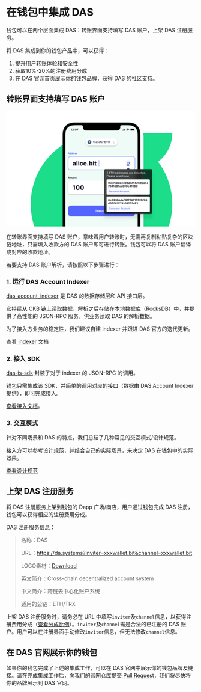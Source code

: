 # 在钱包中集成 DAS

钱包可以在两个层面集成 DAS：转账界面支持填写 DAS 账户，上架 DAS 注册服务。

将 DAS 集成到你的钱包产品中，可以获得：

1. 提升用户转账体验和安全性
2. 获取10%-20%的注册费用分成
3. 在 DAS 官网首页展示你的钱包品牌，获得 DAS 的社区支持。


## 转账界面支持填写 DAS 账户

<img src="image-20210718113458550.png" alt="DAS in Wallet" style="zoom:50%;" />

在转账界面支持填写 DAS 账户，意味着用户转账时，无需再复制粘贴复杂的区块链地址，只需填入收款方的 DAS 账户即可进行转账。钱包可以将 DAS 账户翻译成对应的收款地址。

若要支持 DAS 账户解析，请按照以下步骤进行：

### 1. 运行 DAS Account Indexer
[das_account_indexer](https://github.com/DeAccountSystems/das_account_indexer) 是 DAS 的数据存储层和 API 接口层。

它持续从 CKB 链上读取数据，解析之后存储在本地数据库（RocksDB）中，并提供了高性能的 JSON-RPC 服务，供业务读取 DAS 的解析数据。

为了接入方业务的稳定性，我们建议自建 indexer 并跟进 DAS 官方的迭代更新。

[查看 indexer 文档](https://github.com/DeAccountSystems/das_account_indexer)


### 2. 接入 SDK

[das-js-sdk](https://github.com/DeAccountSystems/das-js-sdk) 封装了对于 indexer 的 JSON-RPC 的调用。

钱包只需集成该 SDK，并简单的调用对应的接口（数据由 DAS Account Indexer 提供），即可完成接入。

[查看接入文档](https://github.com/DeAccountSystems/das-js-sdk)。


### 3. 交互模式

针对不同场景和 DAS 的特点，我们总结了几种常见的交互模式/设计规范。

接入方可以参考设计规范，并结合自己的实际场景，来决定 DAS 在钱包中的实际效果。

[查看设计规范](todo:)


## 上架 DAS 注册服务

将 DAS 注册服务上架到钱包的 Dapp 广场/商店，用户通过钱包完成 DAS 注册，钱包可以获得相应的注册费用分成。



DAS 注册服务信息：

> 名称：DAS
>
> URL：https://da.systems?inviter=xxxwallet.bit&channel=xxxwallet.bit
>
> LOGO素材：[Download](https://projects.invisionapp.com/boards/QS42CVJRP25/#/6828463/200529574)
>
> 英文简介：Cross-chain decentralized account system
>
> 中文简介：跨链去中心化账户系统
>
> 适用的公链：ETH/TRX



上架 DAS 注册服务时，请务必在 URL 中填写`inviter`及`channel`信息，以获得注册费用分成（[查看分成比例](../gong-tong-jian-she/build-together.md)）。`inviter`及`channel`需是合法的已注册的 DAS 账户。用户可以在注册界面手动修改`inviter`信息，但无法修改`channel`信息。



## 在 DAS 官网展示你的钱包

如果你的钱包完成了上述的集成工作，可以在 DAS 官网中展示你的钱包品牌及链接。请在完成集成工作后，[向我们的官网仓库提交 Pull Request](https://github.com/DeAccountSystems/da.systems)，我们将尽快将你的品牌展示到 DAS 官网。

